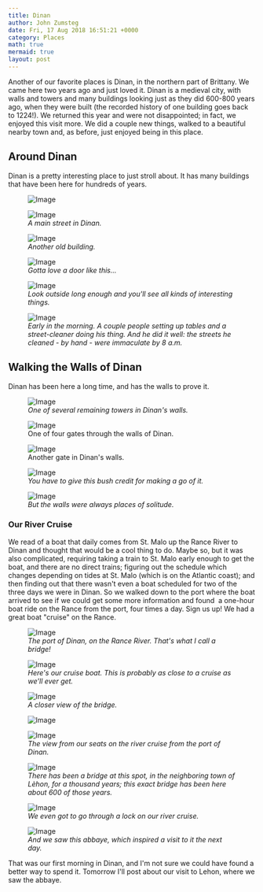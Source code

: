 ```yaml
---
title: Dinan
author: John Zumsteg
date: Fri, 17 Aug 2018 16:51:21 +0000
category: Places
math: true
mermaid: true
layout: post
---
```


<p>Another of our favorite places is Dinan, in the northern part of Brittany. We came here two years ago and just loved it. Dinan is a medieval city, with walls and towers and many buildings looking just as they did 600-800 years ago, when they were built (the recorded history of one building goes back to 1224!). We returned this year and were not disappointed; in fact, we enjoyed this visit more. We did a couple new things, walked to a beautiful nearby town and, as before, just enjoyed being in this place.</p>
<h2>Around Dinan</h2>
<p>Dinan is a pretty interesting place to just stroll about. It has many buildings that have been here for hundreds of years.</p>

<figure>
	<img class = "landscape" src="{{"/assets/images/2018/08/DSC07964.jpg" | prepend: site.baseurl  }}" alt="Image" />
	<figcaption></figcaption>
</figure>


<figure class = "landscape">
	<img class = "landscape" src="{{"/assets/images/2018/08/DSC07961.jpg" | prepend: site.baseurl  }}" alt="Image" />
	<figcaption><em>A main street in Dinan.</em></figcaption>
</figure>


<figure>
	<img class = "portrait" src="{{"/assets/images/2018/08/DSC07963.jpg" | prepend: site.baseurl  }}" alt="Image" />
	<figcaption><em>Another old building.</em></figcaption>
</figure>


<figure class = "portrait">
	<img class = "portrait" src="{{"/assets/images/2018/08/DSC07966.jpg" | prepend: site.baseurl  }}" alt="Image" />
	<figcaption><em>Gotta love a door like this...</em></figcaption>
</figure>

<figure class = "portrait">
	<img class = "portrait" src="{{"/assets/images/2018/08/DSC08006.jpg" | prepend: site.baseurl  }}" alt="Image" />
	<figcaption><em>Look outside long enough and you'll see all kinds of interesting things.</em></figcaption>
</figure>


<figure class = "portrait">
	<img class = "portrait" src="{{"/assets/images/2018/08/DSC07956.jpg" | prepend: site.baseurl  }}" alt="Image" />
	<figcaption><em>Early in the morning. A couple people setting up tables and a street-cleaner doing his thing. And he did it well: the streets he cleaned - by hand - were immaculate by 8 a.m.</em></figcaption>
</figure>


<!-- wp:heading {"level":3} -->
<h2>Walking the Walls of Dinan</h2>
<!-- /wp:heading -->


<p>Dinan has been here a long time, and has the walls to prove it.</p>



<figure class = "landscape">
	<img class = "landscape" src="{{"/assets/images/2018/08/DSC08016.jpg" | prepend: site.baseurl  }}" alt="Image" />
	<figcaption><em>One of several remaining towers in Dinan's walls.</em></figcaption>
</figure>


<figure class = "portrait" >
	<img class = "portrait" src="{{"/assets/images/2018/08/DSC08023.jpg" | prepend: site.baseurl  }}" alt="Image" />
<figcaption>One of four gates through the walls of Dinan.</figcaption>
</figure>


<figure class = "portrait" >
<img class = "portrait"  src="{{"/assets/images/2018/08/DSC07962.jpg" | prepend: site.baseurl  }}" alt="Image" />
<figcaption>Another gate in Dinan's walls.</figcaption>
</figure>

<figure class = "portrait">
	<img class = "portrait" src="{{"/assets/images/2018/08/DSC08017.jpg" | prepend: site.baseurl  }}" alt="Image" />
	<figcaption><em>You have to give this bush credit for making a go of it.</em></figcaption>
</figure>

<figure class = "portrait">
	<img class = "portrait" src="{{"/assets/images/2018/08/DSC08024.jpg" | prepend: site.baseurl  }}" alt="Image" />
	<figcaption><em>But the walls were always places of solitude.</em></figcaption>
</figure>


<h3>Our River Cruise</h3>
<p>We read of a boat that daily comes from St. Malo up the Rance River to Dinan and thought that would be a cool thing to do. Maybe so, but it was also complicated, requiring taking a train to St. Malo early enough to get the boat, and there are no direct trains; figuring out the schedule which changes depending on tides at St. Malo (which is on the Atlantic coast); and then finding out that there wasn't even a boat scheduled for two of the three days we were in Dinan. So we walked down to the port where the boat arrived to see if we could get some more information and found  a one-hour boat ride on the Rance from the port, four times a day. Sign us up! We had a great boat "cruise" on the Rance.</p>

<figure class = "landscape">
	<img class = "landscape" src="{{"/assets/images/2018/08/DSC07968.jpg" | prepend: site.baseurl  }}" alt="Image" />
	<figcaption><em>The port of Dinan, on the Rance River. That's what I call a bridge!</em></figcaption>
</figure>



<figure class = "landscape">
	<img class = "landscape" src="{{"/assets/images/2018/08/DSC00156.jpg" | prepend: site.baseurl  }}" alt="Image" />
	<figcaption><em>Here's our cruise boat. This is probably as close to a cruise as we'll ever get.</em></figcaption>
</figure>


<figure class = "landscape">
	<img class = "landscape" src="{{"/assets/images/2018/08/DSC08002.jpg" | prepend: site.baseurl  }}" alt="Image" />
	<figcaption><em>A closer view of the bridge.</em></figcaption>
</figure>


<td colspan="2"><figure class = "landscape">
	<img class = "landscape" src="{{"/assets/images/2018/08/DSC08004.jpg" | prepend: site.baseurl  }}" alt="Image" />
	<figcaption></figcaption>
</figure>


<figure class = "landscape">
	<img class = "landscape" src="{{"/assets/images/2018/08/DSC07981.jpg" | prepend: site.baseurl  }}" alt="Image" />
	<figcaption><em>The view from our seats on the river cruise from the port of Dinan.</em></figcaption>
</figure>


<figure class = "landscape">
	<img class = "landscape" src="{{"/assets/images/2018/08/DSC07994.jpg" | prepend: site.baseurl  }}" alt="Image" />
	<figcaption><em>There has been a bridge at this spot, in the neighboring town of Lèhon, for a thousand years; this exact bridge has been here about 600 of those years.</em></figcaption>
</figure>


</td>
</tr>
<tr>
<td colspan="2">
<figure class = "landscape">
	<img class = "landscape" src="{{"/assets/images/2018/08/DSC07983.jpg" | prepend: site.baseurl  }}" alt="Image" />
	<figcaption><em>We even got to go through a lock on our river cruise.</em></figcaption>
</figure>


<figure class = "landscape">
	<img class = "landscape" src="{{"/assets/images/2018/08/DSC07997.jpg" | prepend: site.baseurl  }}" alt="Image" />
	<figcaption><em>And we saw this abbaye, which inspired a visit to it the next day.</em></figcaption>
</figure>


<p>That was our first morning in Dinan, and I'm not sure we could have found a better way to spend it. Tomorrow I'll post about our visit to Lehon, where we saw the abbaye.</p>
